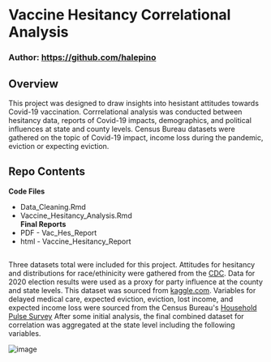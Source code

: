 # Vaccine Hesitancy Correlational Analysis

### Author: https://github.com/halepino

## Overview
This project was designed to draw insights into hesistant attitudes towards Covid-19 vaccination. Corrrelational analysis was conducted between hesitancy data, reports of Covid-19 impacts, demographics, and political influences at state and county levels. Census Bureau datasets were gathered on the topic of Covid-19 impact, income loss during the pandemic, eviction or expecting eviction. 

## Repo Contents
**Code Files**  
* Data_Cleaning.Rmd  
* Vaccine_Hesitancy_Analysis.Rmd  
**Final Reports**  
* PDF - Vac_Hes_Report  
* html - Vaccine_Hesitancy_Report  



##
Three datasets total were included for this project. Attitudes for hesitancy and distributions for race/ethinicity were gathered from the [CDC](https://data.cdc.gov/Vaccinations/Vaccine-Hesitancy-for-COVID-19-County-and-local-es/q9mh-h2tw/data). Data for 2020 election results were used as a proxy for party influence at the county and state levels. This dataset was sourced from [kaggle.com](https://www.kaggle.com/datasets/unanimad/us-election-2020). Variables for delayed medical care, expected eviction, eviction, lost income, and expected income loss were sourced from the Census Bureau's [Household Pulse Survey](https://www.census.gov/data/experimental-data-products/household-pulse-survey.html) After some initial analysis, the final combined dataset for correlation was aggregated at the state level including the following variables.

![image](https://github.com/halepino/Covid19Vaccine_Hesitancy_Correlational_Analysis/assets/80646791/34f3d4b8-7b67-4066-9728-9586dbfacb8d)


